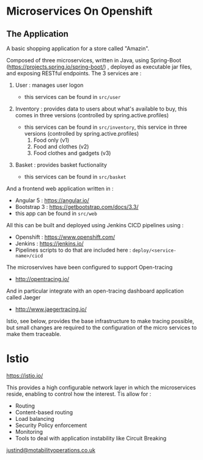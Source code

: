 # Microservices On Openshift


## The Application 

A basic shopping application for a store called "Amazin".

Composed of three microservices, written in Java, using Spring-Boot (https://projects.spring.io/spring-boot/) , deployed as executable jar files, and exposing RESTful endpoints. The 3 services are :
1. User : manages user logon
   * this services can be found in ```src/user```
2. Inventory : provides data to users about what's available to buy, this comes in three versions (controlled by spring.active.profiles)
   * this services can be found in ```src/inventory```, this service in three versions (controlled by spring.active.profiles)
        1. Food only (v1)
        2. Food and clothes (v2)
        3. Food clothes and gadgets (v3)
    
3. Basket : provides basket fuctionality 
   * this services can be found in ```src/basket``` 
    
And a frontend web application written in :
   * Angular 5 : https://angular.io/
   * Bootstrap 3 : https://getbootstrap.com/docs/3.3/
   * this app can be found in ```src/web```

All this can be built and deployed using Jenkins CICD pipelines using :
   * Openshift : https://www.openshift.com/
   * Jenkins : https://jenkins.io/
   * Pipelines scripts to do that are included here : ```deploy/<service-name>/cicd``` 
 
The microservives have been configured to support Open-tracing
   * http://opentracing.io/
    
And in particular integrate with an open-tracing dashboard application called Jaeger
   * http://www.jaegertracing.io/  
    
Istio, see below, provides the base infrastructure to make tracing possible, but small changes are required to the configuration of the micro services to make them traceable.


# Istio

https://istio.io/

This provides a high configurable network layer in which the microservices reside, enabling to control how the interest. Tis allow for :
   * Routing
   * Content-based routing
   * Load balancing
   * Security Policy enforcement
   * Monitoring
   * Tools to deal with application instability like Circuit Breaking
   
justind@motabilityoperations.co.uk